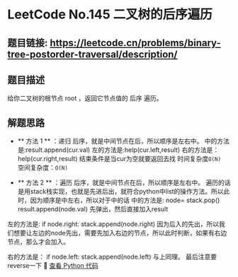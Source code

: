 # LeetCode No.145 二叉树的后序遍历

## 题目链接: https://leetcode.cn/problems/binary-tree-postorder-traversal/description/

## 题目描述
给你二叉树的根节点 root ，返回它节点值的 后序 遍历。



## 解题思路
- ** 方法 1 ** ：递归
后序，就是中间节点在后，所以顺序是左右中。
中的方法是:result.append(cur.val)
左的方法是:help(cur.left,result)
右的方法是：help(cur.right,result)
结束条件是当cur为空就要返回去找
时间复杂度`O(N)`  
空间复杂度：`O(N)`

- ** 方法 2 ** ：遍历
后序，就是中间节点在后，所以顺序是左右中。
遍历的话是用stack栈实现，也就是先进后出，就符合python中list的操作方法。所以此时，因为顺序是中左右，所以对于中的话
中的方法是:
node= stack.pop()
result.append(node.val)
先弹出，然后直接加入result

左的方法是:
if node.right:
    stack.append(node.right)
因为后入的先出，所以我们想要让左边的node先出，需要先加入右边的节点，所以此时判断，如果有右边节点，那么才会加入。

右的方法是：
if node.left:
    stack.append(node.left)
与上同理。
最后注意要reverse一下
📌 [查看 Python 代码](../solutions/python/No_145_二叉树的后序遍历.py)
